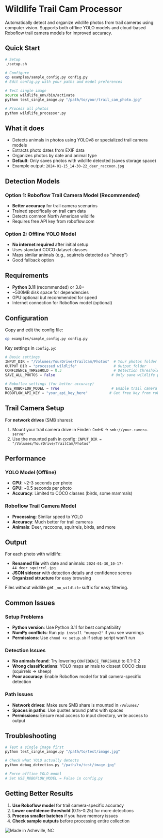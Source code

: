 # Wildlife Trail Cam Processor

Automatically detect and organize wildlife photos from trail cameras using computer vision. Supports both offline YOLO models and cloud-based Roboflow trail camera models for improved accuracy.

## Quick Start

```bash
# Setup
./setup.sh

# Configure
cp examples/sample_config.py config.py
# Edit config.py with your paths and model preferences

# Test single image
source wildlife_env/bin/activate
python test_single_image.py "/path/to/your/trail_cam_photo.jpg"

# Process all photos
python wildlife_processor.py
```

## What it does

- Detects animals in photos using YOLOv8 or specialized trail camera models
- Extracts photo dates from EXIF data
- Organizes photos by date and animal type
- **Default**: Only saves photos with wildlife detected (saves storage space)
- Example output: `2024-01-15_14-30-22_deer_raccoon.jpg`

## Detection Models

### Option 1: Roboflow Trail Camera Model (Recommended)
- **Better accuracy** for trail camera scenarios
- Trained specifically on trail cam data
- Detects common North American wildlife
- Requires free API key from roboflow.com

### Option 2: Offline YOLO Model
- **No internet required** after initial setup
- Uses standard COCO dataset classes
- Maps similar animals (e.g., squirrels detected as "sheep")
- Good fallback option

## Requirements

- **Python 3.11** (recommended) or 3.8+
- ~500MB disk space for dependencies
- GPU optional but recommended for speed
- Internet connection for Roboflow model (optional)

## Configuration

Copy and edit the config file:
```bash
cp examples/sample_config.py config.py
```

Key settings in `config.py`:
```python
# Basic settings
INPUT_DIR = "/Volumes/YourDrive/TrailCam/Photos"  # Your photos folder
OUTPUT_DIR = "processed_wildlife"                 # Output folder
CONFIDENCE_THRESHOLD = 0.3                        # Detection threshold (0.1-0.9)
SAVE_ALL_PHOTOS = False                          # Only save wildlife photos

# Roboflow settings (for better accuracy)
USE_ROBOFLOW_MODEL = True                        # Enable trail camera model
ROBOFLOW_API_KEY = "your_api_key_here"          # Get free key from roboflow.com
```

## Trail Camera Setup

For **network drives** (SMB shares):
1. Mount your trail camera drive in Finder: `Cmd+K` → `smb://your-camera-server`
2. Use the mounted path in config: `INPUT_DIR = "/Volumes/YourDrive/TrailCam/Photos"`

## Performance

### YOLO Model (Offline)
- **CPU**: ~2-3 seconds per photo
- **GPU**: ~0.5 seconds per photo
- **Accuracy**: Limited to COCO classes (birds, some mammals)

### Roboflow Trail Camera Model
- **Processing**: Similar speed to YOLO
- **Accuracy**: Much better for trail cameras
- **Animals**: Deer, raccoons, squirrels, birds, and more

## Output

For each photo with wildlife:
- **Renamed file** with date and animals: `2024-01-30_10-17-44_deer_squirrel.jpg`
- **JSON sidecar** with detection details and confidence scores
- **Organized structure** for easy browsing

Files without wildlife get `_no_wildlife` suffix for easy filtering.

## Common Issues

### Setup Problems
- **Python version**: Use Python 3.11 for best compatibility
- **NumPy conflicts**: Run `pip install "numpy<2"` if you see warnings
- **Permissions**: Use `chmod +x setup.sh` if setup script won't run

### Detection Issues
- **No animals found**: Try lowering `CONFIDENCE_THRESHOLD` to 0.1-0.2
- **Wrong classifications**: YOLO maps animals to closest COCO class (squirrels → sheep)
- **Poor accuracy**: Enable Roboflow model for trail camera-specific detection

### Path Issues
- **Network drives**: Make sure SMB share is mounted in `/Volumes/`
- **Spaces in paths**: Use quotes around paths with spaces
- **Permissions**: Ensure read access to input directory, write access to output

## Troubleshooting

```bash
# Test a single image first
python test_single_image.py "/path/to/test/image.jpg"

# Check what YOLO actually detects
python debug_detection.py "/path/to/test/image.jpg"

# Force offline YOLO model
# Set USE_ROBOFLOW_MODEL = False in config.py
```

## Getting Better Results

1. **Use Roboflow model** for trail camera-specific accuracy
2. **Lower confidence threshold** (0.15-0.25) for more detections
3. **Process smaller batches** if you have memory issues
4. **Check sample outputs** before processing entire collection

![Made in Asheville, NC](https://madewithlove.now.sh/us?colorA=%23575757&colorB=%2344cbd5&template=for-the-badge&text=Asheville%2C+NC)